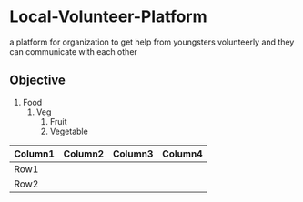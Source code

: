 # Local-Volunteer-Platform
a platform for organization to get help from youngsters volunteerly and they can communicate with each other

## Objective

1. Food
    1. Veg
        1. Fruit
        1. Vegetable



|Column1  |Column2  |Column3  |Column4  |
|---------|---------|---------|---------|
|Row1     |         |         |         |
|Row2     |         |         |         |

